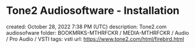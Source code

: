 # Tone2 Audiosoftware - Installation

created: October 28, 2022 7:38 PM (UTC)
description: Tone2.com audiosofware
folder: BOOKMRKS-MTHRFCKR / MEDIA-MTHRFCKR / Audio / Pro Audio / VSTI
tags: vsti
url: https://www.tone2.com/html/firebird.html